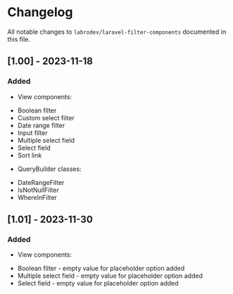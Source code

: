# Changelog

All notable changes to `labrodev/laravel-filter-components` 
documented in this file.

## [1.00] - 2023-11-18

### Added

- View components:

* Boolean filter
* Custom select filter
* Date range filter
* Input filter
* Multiple select field
* Select field
* Sort link

- QueryBuilder classes:

* DateRangeFilter
* IsNotNullFilter
* WhereInFilter

## [1.01] - 2023-11-30

### Added

- View components:

* Boolean filter - empty value for placeholder option added
* Multiple select field - empty value for placeholder option added
* Select field - empty value for placeholder option added


